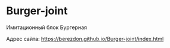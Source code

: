 # Burger-joint
Имитационный блок Бургерная

Адрес сайта: https://berezdon.github.io/Burger-joint/index.html
